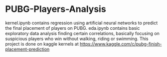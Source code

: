 # PUBG-Players-Analysis
kernel.ipynb contains regression using artificial neural networks to predict the final placement of players on PUBG.
eda.ipynb contains basic exploratory data analysis finding certain correlations, basically focusing on suspicious players who win without walking, riding or swimming.
This project is done on kaggle kernels at https://www.kaggle.com/c/pubg-finish-placement-prediction
